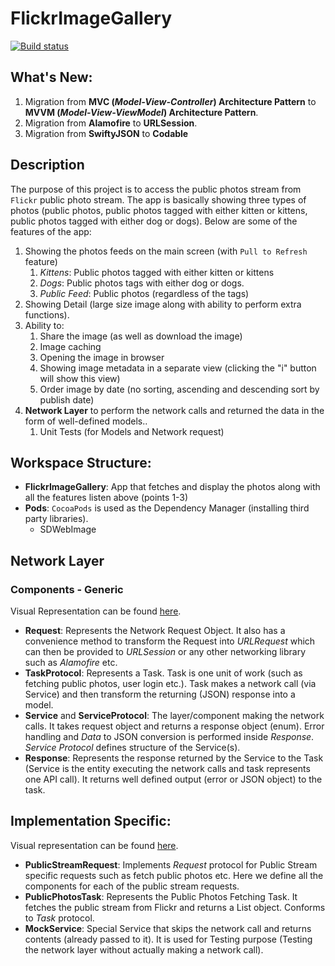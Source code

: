 # FlickrImageGallery
[![Build status](https://build.appcenter.ms/v0.1/apps/ce6556d4-1887-4c33-8bbf-ad2e64f737b5/branches/refactoring-v2/badge)](https://appcenter.ms)

## What's New:
1. Migration from **MVC (*Model-View-Controller*) Architecture Pattern** to **MVVM (*Model-View-ViewModel*) Architecture Pattern**.
2. Migration from **Alamofire** to **URLSession**.
3. Migration from **SwiftyJSON** to **Codable**


## Description
The purpose of this project is to access the public photos stream from `Flickr` public photo stream. The app is basically showing three types of photos (public photos, public photos tagged with either kitten or kittens, public photos tagged with either dog or dogs). Below are some of the features of the app:
1. Showing the photos feeds on the main screen (with `Pull to Refresh` feature)
    1. *Kittens*: Public photos tagged with either kitten or kittens
    2. *Dogs*: Public photos tags with either dog or dogs.
    3. *Public Feed*: Public photos (regardless of the tags)
2. Showing Detail (large size image along with ability to perform extra functions).
3. Ability to:
   1. Share the image (as well as download the image)
   2. Image caching
   3. Opening the image in browser
   4. Showing image metadata in a separate view (clicking the "i" button will show this view)
   5. Order image by date (no sorting, ascending and descending sort by publish date)
4. **Network Layer** to perform the network calls and returned the data in the form of well-defined models..
   1. Unit Tests (for Models and Network request)

## Workspace Structure:
- **FlickrImageGallery**: App that fetches and display the photos along with all the features listen above (points 1-3)
- **Pods**: `CocoaPods` is used as the Dependency Manager (installing third party libraries).
    - SDWebImage


## Network Layer  
### Components - Generic  
Visual Representation can be found [here](https://goo.gl/bf7Hnc).

- **Request**: Represents the Network Request Object. It also has a convenience method to transform the Request into *URLRequest* which can then be provided to *URLSession* or any other networking library such as *Alamofire* etc.
- **TaskProtocol**: Represents a Task. Task is one unit of work (such as fetching public photos, user login etc.). Task makes a network call (via Service) and then transform the returning (JSON) response into a model.
- **Service** and **ServiceProtocol**: The layer/component making the network calls. It takes request object and returns a response object (enum). Error handling and *Data* to JSON conversion is performed inside *Response*. *Service Protocol* defines structure of the Service(s).
- **Response**: Represents the response returned by the Service to the Task (Service is the entity executing the network calls and task represents one API call). It returns well defined output (error or JSON object) to the task.

## Implementation Specific:
Visual representation can be found [here](https://goo.gl/ZeEMz1).

- **PublicStreamRequest**: Implements *Request* protocol for Public Stream specific requests such as fetch public photos etc. Here we define all the components for each of the public stream requests.
- **PublicPhotosTask**: Represents the Public Photos Fetching Task. It fetches the public stream from Flickr and returns a List object. Conforms to *Task* protocol.
- **MockService**: Special Service that skips the network call and returns contents (already passed to it). It is used for Testing purpose (Testing the network layer without actually making a network call).
